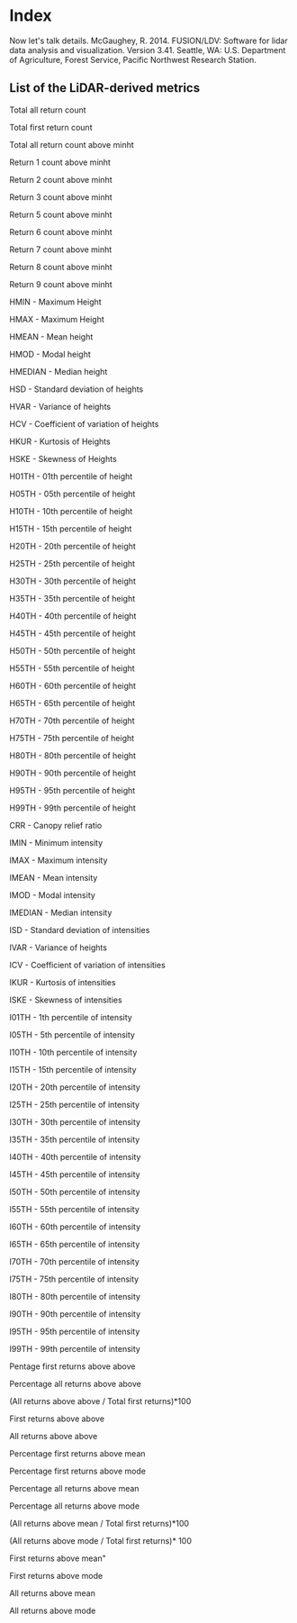 # Index

Now let's talk details.
McGaughey, R. 2014. FUSION/LDV: Software for lidar data analysis and visualization. Version 3.41. Seattle, WA: U.S. Department of Agriculture, Forest Service, Pacific Northwest Research Station.

## List of the LiDAR-derived metrics

Total all return count

Total first return count

Total all return count above minht

Return 1 count above minht

Return 2 count above minht

Return 3 count above minht

Return 5 count above minht

Return 6 count above minht

Return 7 count above minht

Return 8 count above minht

Return 9 count above minht

HMIN - Maximum Height

HMAX - Maximum Height

HMEAN - Mean height

HMOD - Modal height

HMEDIAN - Median height

HSD - Standard deviation of heights

HVAR - Variance of heights

HCV - Coefficient of variation of heights

HKUR - Kurtosis of Heights

HSKE - Skewness of Heights

H01TH - 01th percentile of height

H05TH - 05th percentile of height

H10TH - 10th percentile of height

H15TH - 15th percentile of height

H20TH - 20th percentile of height

H25TH - 25th percentile of height

H30TH - 30th percentile of height

H35TH - 35th percentile of height

H40TH - 40th percentile of height

H45TH - 45th percentile of height

H50TH - 50th percentile of height

H55TH - 55th percentile of height

H60TH - 60th percentile of height

H65TH - 65th percentile of height

H70TH - 70th percentile of height

H75TH - 75th percentile of height

H80TH - 80th percentile of height

H90TH - 90th percentile of height

H95TH - 95th percentile of height

H99TH - 99th percentile of height

CRR - Canopy relief ratio

IMIN - Minimum intensity

IMAX - Maximum intensity

IMEAN - Mean intensity

IMOD - Modal intensity

IMEDIAN - Median intensity

ISD - Standard deviation of intensities

IVAR - Variance of heights

ICV - Coefficient of variation of intensities

IKUR - Kurtosis of intensities

ISKE - Skewness of intensities

I01TH - 1th percentile of intensity

I05TH - 5th percentile of intensity

I10TH - 10th percentile of intensity

I15TH - 15th percentile of intensity

I20TH - 20th percentile of intensity

I25TH - 25th percentile of intensity

I30TH - 30th percentile of intensity

I35TH - 35th percentile of intensity

I40TH - 40th percentile of intensity

I45TH - 45th percentile of intensity

I50TH - 50th percentile of intensity

I55TH - 55th percentile of intensity

I60TH - 60th percentile of intensity

I65TH - 65th percentile of intensity

I70TH - 70th percentile of intensity

I75TH - 75th percentile of intensity

I80TH - 80th percentile of intensity

I90TH - 90th percentile of intensity

I95TH - 95th percentile of intensity

I99TH - 99th percentile of intensity

Pentage first returns above above

Percentage all returns above above

(All returns above above / Total first returns)*100

First returns above above

All returns above above

Percentage first returns above mean

Percentage first returns above mode

Percentage all returns above mean

Percentage all returns above mode

(All returns above mean / Total first returns)*100

(All returns above mode / Total first returns)* 100

First returns above mean"

First returns above mode

All returns above mean

All returns above mode
